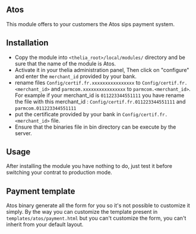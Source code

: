 Atos
----

This module offers to your customers the Atos sips payment system.

## Installation

* Copy the module into ```<thelia_root>/local/modules/``` directory and be sure that the name of the module is Atos.
* Activate it in your thelia administration panel, Then click on "configure" and enter the ```merchant_id``` provided by your bank.
* rename files ```Config/certif.fr.xxxxxxxxxxxxxxxx``` to ```Config/certif.fr.<merchant_id>``` and ```parmcom.xxxxxxxxxxxxxxxx``` to ```parmcom.<merchant_id>```.
For example if your merchant_id is ```011223344551111``` you have rename the file with this merchant_id : ```Config/certif.fr.011223344551111``` and ```parmcom.011223344551111```
* put the certificate provided by your bank in ```Config/certif.fr.<merchant_id>``` file.
* Ensure that the binaries file in bin directory can be execute by the server.

## Usage

After installing the module you have nothing to do, just test it before switching your contrat to production mode.

## Payment template

Atos binary generate all the form for you so it's not possible to customize it simply. By the way you can customize the template present in ```templates/atos/payment.html``` but you can't customize the form, you can't inherit
from your default layout.